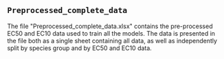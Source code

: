 ## `Preprocessed_complete_data`
The file "Preprocessed_complete_data.xlsx" contains the pre-processed EC50 and EC10 data used to train all the models. The data is presented in the file both as a single sheet containing all data, as well as independently split by species group and by EC50 and EC10 data.
